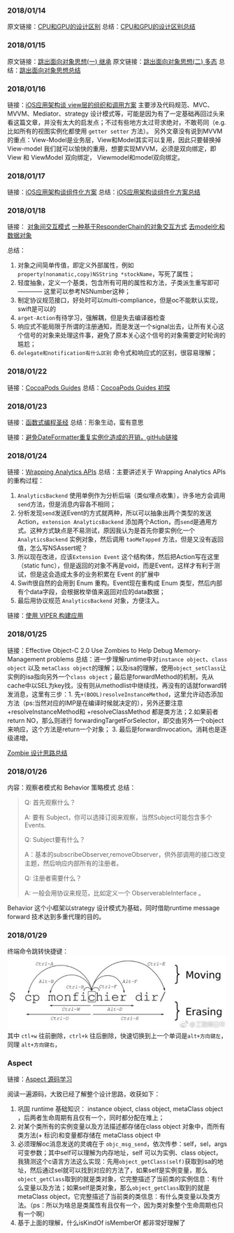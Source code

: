### 2018/01/14

原文链接：[CPU和GPU的设计区别](http://www.cnblogs.com/biglucky/p/4223565.html)
总结：[CPU和GPU的设计区别总结](quiver-note-url/77AD7A0F-5370-4B51-B16A-ECAA399EAF7E)

### 2018/01/15
原文链接：[跳出面向对象思想(一) 继承](https://casatwy.com/tiao-chu-mian-xiang-dui-xiang-si-xiang-yi-ji-cheng.html)
原文链接：[跳出面向对象思想(二) 多态](https://casatwy.com/tiao-chu-mian-xiang-dui-xiang-si-xiang-er-duo-tai.html)
总结：[跳出面向对象思想总结](quiver-note-url/ED3A2D65-03B3-4C9C-9194-821191756BEB)

### 2018/01/16
链接：[iOS应用架构谈 view层的组织和调用方案](https://casatwy.com/iosying-yong-jia-gou-tan-viewceng-de-zu-zhi-he-diao-yong-fang-an.html)
主要涉及代码规范、MVC、MVVM、Mediator、strategy 设计模式等，可能是因为有了一定基础再回过头来看这篇文章，并没有太大的启发点；不过有些地方太过苛求绝对，不敢苟同（e.g. 比如所有的视图实例化都使用 `getter setter` 方法）。
另外文章没有说到MVVM的重点：View-Model是业务层，View和Model其实可以复用，因此只要替换掉 View-model 我们就可以愉快的重用，想要实现MVVM，必须是双向绑定，即 View 和 ViewModel 双向绑定， Viewmodel和model双向绑定。

### 2018/01/17
链接：[iOS应用架构谈组件化方案](https://casatwy.com/iOS-Modulization.html)
总结：[iOS应用架构谈组件化方案总结](quiver-note-url/02C80AA7-BF70-4D7E-89B4-8E84324328CD)

### 2018/01/18
链接：
[对象间交互模式](https://casatwy.com/communication_patterns.html)
[一种基于ResponderChain的对象交互方式](https://casatwy.com/responder_chain_communication.html)
[去model化和数据对象](https://casatwy.com/OOP_nomodel.html)

总结：
1. 对象之间简单传值，即定义外部属性，例如`property(nonamatic,copy)NSString *stockName`，写死了属性；
2. 轻度抽象，定义一个基类，包含所有可用的属性和方法，子类派生重写即可 ———— 这里可以参考NSNumber这种；
3. 制定协议规范接口，好处时可以multi-compliance，但是oc不能默认实现，swift是可以的
4. `arget-Action`有待学习，强解耦，但是失去编译器检查
5. 响应式不能局限于所谓的注册通知，而是发送一个signal出去，让所有关心这个信号的对象来处理这件事，避免了原本关心这个信号的对象需要定时轮询的尴尬；
6. `delegate和notification有什么区别` 命令式和响应式的区别，很容易理解；

### 2018/01/22
链接：[CocoaPods Guides](https://guides.cocoapods.org/)
总结：[CocoaPods Guides 初探](quiver-note-url/77FA36ED-91BE-4E1B-8244-F6B50941311F)

### 2018/01/23
链接：[函数式编程圣经](https://mp.weixin.qq.com/s/0gErQ3tjDLZuD1bYOhi0mQ)
总结：形象生动，蛮有意思

链接：[避免DateFormatter重复实例化造成的开销，gitHub链接](https://github.com/BrooksWon/BTNSDateFormatterFactory/blob/master/BTNSDateFormatterFactory/BTNSDateFormatterFactory.m)
### 2018/01/24
链接：[Wrapping Analytics APIs](https://talk.objc.io/episodes/S01E83-wrapping-analytics-apis)
总结：主要讲述关于 Wrapping Analytics APIs 的重构过程：
1. `AnalyticsBackend` 使用单例作为分析后端（类似埋点收集），许多地方会调用`send`方法，但是消息内容各不相同；
2. 分析发现`send`发送Event的方式就两种，所以可以抽象出两个类型的发送Action，`extension AnalyticsBackend` 添加两个Action，而`send`是通用方式。这种方式缺点是不易测试，原因我认为是首先你要实例化一个 `AnalyticsBackend` 实例对象，然后调用 `taoMeTapped` 方法，但是又没有返回值，怎么写NSAssert呢？
3. 所以现在改进，应该`Extension Event` 这个结构体，然后把Action写在这里（static func），但是返回的对象不再是void，而是Event，这样才有利于测试，但是这会造成太多的业务积累在 Event 的扩展中
4. Swift很自然的会用到 Enum 重构。Event现在重构成 Enum 类型，然后内部有个data字段，会根据枚举值来返回对应的data数据；
5. 最后用协议规范 `AnalyticsBackend` 对象，方便注入。

链接：[使用 VIPER 构建应用](https://www.objccn.io/issue-13-5/)

### 2018/01/25
链接：Effective Object-C 2.0 Use Zombies to Help Debug Memory-Management problems
总结：进一步理解runtime中对`instance object`、`class object` 以及 `metaClass object`的理解；以及isa的理解，使用`object_setClass`让实例的isa指向另外一个`class object`；最后是forwardMethod的机制，先从cache中以SEL为key找，没有则从methodlist中继续找，再没有的话就forward转发消息，这里有三步：1. 先`+(BOOL)resolveInstanceMethod`，这里允许动态添加方法（ps:当然对应的IMP是在编译时候就决定的），另外还要注意+resolveInstanceMethod和 +resolveClassMethod 都是类方法；2.如果前者return NO，那么则进行 forwardingTargetForSelector，即交由另外一个object来响应，这个方法是return一个对象； 3. 最后是forwardInvocation。消耗也是逐级递增。

[Zombie 设计思路总结](quiver-note-url/2DF63FEB-CEC5-4620-8022-82FD8833E25F)

### 2018/01/26
内容：观察者模式和 Behavior 策略模式
总结：
>Q: 首先观察什么？ 
>
>A: 要有 Subject，你可以选择订阅来观察，当然Subject可能包含多个Events.
>
>Q: Subject要有什么？ 
>
>A：基本的subscribeObserver,removeObserver，供外部调用的接口改变主题，然后响应内部所有的注册者。
>
>Q: 注册者需要什么？ 
>
>A: 一般会用协议来规范，比如定义一个 ObserverableInterface 。

Behavior 这个小框架以strategy 设计模式为基础，同时借助runtime message forward 技术达到多重代理的目的。

### 2018/01/29
终端命令跳转快捷键：
![cfce7b59ly1fnvicbi7haj20nu080t9e.jpg](./resource/20180129.jpg)
其中 `ctl+w` 往前删除，`ctrl+k` 往后删除，快速切换到上一个单词是`alt+方向键左`，同理 `alt+方向键右`，

### Aspect

链接：[Aspect 源码学习](https://github.com/steipete/Aspects)

阅读一遍源码，大致已经了解整个设计思路，收获如下：

1. 巩固 runtime 基础知识： instance object, class object, metaClass object ，后两者生命周期有且仅有一个，同时都分配在堆上；
2. 对某个类所有的实例变量以及方法描述都存储在class object 对象中，而所有类方法(+ 标识)和变量都存储在 metaClass object 中
3. 必须理解oc消息发送的灵魂在于 `objc_msg_send`，依次传参：self，sel，args可变参数；其中self可以理解为内存地址，self 可以为实例、class object，我猜测这个c语言方法这么实现：先用`object_getClass(self)`获取到isa的地址，然后通过sel就可以找到对应的方法了，如果self是实例变量，那么`object_getClass`取到的就是类对象，它完整描述了当前类的实例信息：有什么变量以及方法；如果self是类对象，那么`object_getClass`取到的就是metaClass object，它完整描述了当前类的类信息：有什么类变量以及类方法。（ps：所以为啥总是类属性有且仅有一个，因为类对象整个生命周期也只有一个啊）
4. 基于上面的理解，什么isKindOf isMemberOf 都非常好理解了

